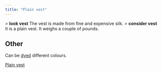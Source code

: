```yaml
---
title: "Plain vest"
---
```


\> **look vest**
The vest is made from fine and expensive silk.
\> **consider vest**
It is a plain vest.
It weighs a couple of pounds.

## Other

Can be [dyed](dye "wikilink") different colours.

[Plain vest](Category:_Cloth_equipment "wikilink")
